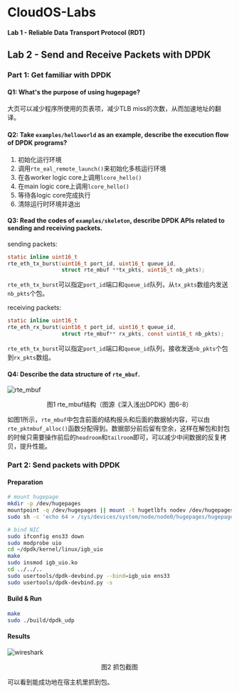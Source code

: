 # CloudOS-Labs



#### Lab 1 - Reliable Data Transport Protocol (RDT)

## Lab 2 - Send and Receive Packets with DPDK

### Part 1: Get familiar with DPDK

#### Q1: What's the purpose of using hugepage?

大页可以减少程序所使用的页表项，减少TLB miss的次数，从而加速地址的翻译。



#### Q2: Take `examples/helloworld` as an example, describe the execution ﬂow of DPDK programs?

1. 初始化运行环境
2. 调用`rte_eal_remote_launch()`来初始化多核运行环境
3. 在各worker logic core上调用`lcore_hello()`
4. 在main logic core上调用`lcore_hello()`
4. 等待各logic core完成执行
4. 清除运行时环境并退出



#### Q3: Read the codes of `examples/skeleton`, describe DPDK APIs related to sending and receiving packets.

sending packets:

```c
static inline uint16_t
rte_eth_tx_burst(uint16_t port_id, uint16_t queue_id,
                 struct rte_mbuf **tx_pkts, uint16_t nb_pkts);
```

`rte_eth_tx_burst`可以指定`port_id`端口和`queue_id`队列，从`tx_pkts`数组内发送`nb_pkts`个包。



receiving packets:

```c
static inline uint16_t
rte_eth_rx_burst(uint16_t port_id, uint16_t queue_id, 
                 struct rte_mbuf** rx_pkts, const uint16_t nb_pkts);
```

`rte_eth_tx_burst`可以指定`port_id`端口和`queue_id`队列，接收发送`nb_pkts`个包到`rx_pkts`数组。



#### Q4: Describe the data structure of `rte_mbuf`.

![rte_mbuf](/Users/shen/Projects/Homework/云操作系统设计与实践/CloudOS-Labs/README.assets/rte_mbuf.png)

<center>图1 rte_mbuf结构（图源《深入浅出DPDK》图6-8）</center>

如图1所示，`rte_mbuf`中包含前面的结构报头和后面的数据帧内容，可以由`rte_pktmbuf_alloc()`函数分配得到。数据部分前后留有空余，这样在解包和封包的时候只需要操作前后的`headroom`和`tailroom`即可，可以减少中间数据的反复拷贝，提升性能。



### Part 2: Send packets with DPDK

####  Preparation

```bash
# mount hugepage
mkdir -p /dev/hugepages
mountpoint -q /dev/hugepages || mount -t hugetlbfs nodev /dev/hugepages
sudo sh -c 'echo 64 > /sys/devices/system/node/node0/hugepages/hugepages-2048kB/nr_hugepages'

# bind NIC
sudo ifconfig ens33 down
sudo modprobe uio
cd ~/dpdk/kernel/linux/igb_uio
make
sudo insmod igb_uio.ko
cd ../../..
sudo usertools/dpdk-devbind.py --bind=igb_uio ens33
sudo usertools/dpdk-devbind.py -s
```



#### Build & Run

```bash
make
sudo ./build/dpdk_udp
```



#### Results

![wireshark](/Users/shen/Projects/Homework/云操作系统设计与实践/CloudOS-Labs/README.assets/wireshark.png)

<center>图2 抓包截图</center>

可以看到能成功地在宿主机里抓到包。
